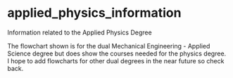 # applied_physics_information
Information related to the Applied Physics Degree

The flowchart shown is for the dual Mechanical Engineering - Applied Science degree but does show the courses needed for the physics degree.  I hope to add flowcharts for other dual degrees in the near future so check back.
